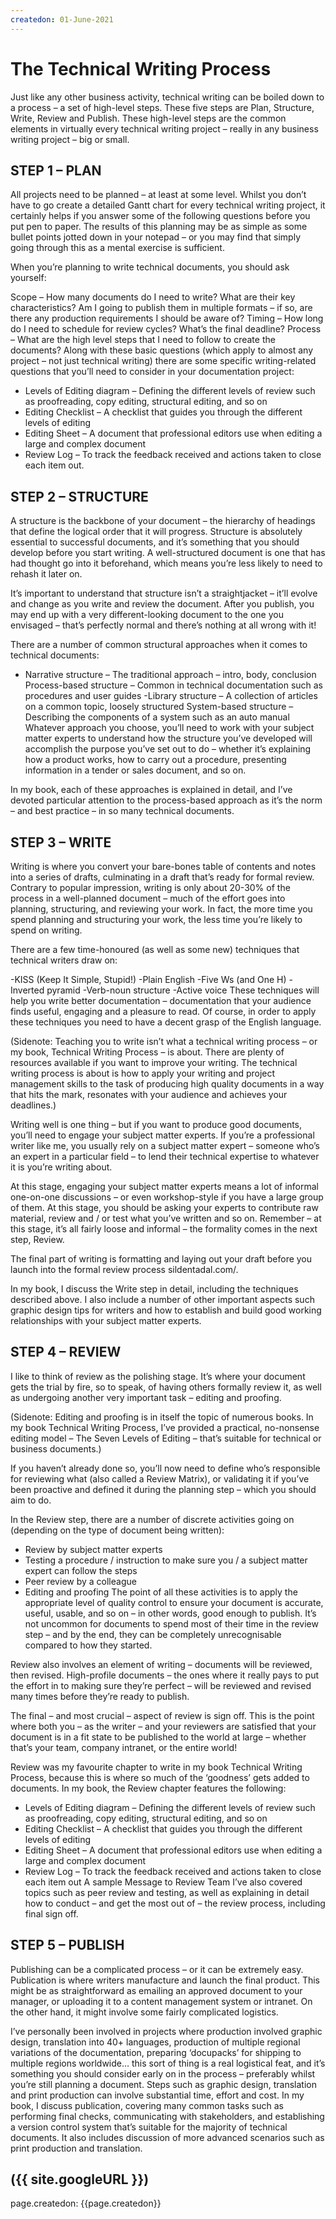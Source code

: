 ```yaml
---
createdon: 01-June-2021
---
```

# The Technical Writing Process

Just like any other business activity, technical writing can be boiled down to a process – a set of high-level steps. These five steps are Plan, Structure, Write, Review and Publish. These high-level steps are the common elements in virtually every technical writing project – really in any business writing project – big or small.

## STEP 1 – PLAN
All projects need to be planned – at least at some level. Whilst you don’t have to go create a detailed Gantt chart for every technical writing project, it certainly helps if you answer some of the following questions before you put pen to paper. The results of this planning may be as simple as some bullet points jotted down in your notepad – or you may find that simply going through this as a mental exercise is sufficient.

When you’re planning to write technical documents, you should ask yourself:

Scope – How many documents do I need to write? What are their key characteristics? Am I going to publish them in multiple formats – if so, are there any production requirements I should be aware of?
Timing – How long do I need to schedule for review cycles? What’s the final deadline?
Process – What are the high level steps that I need to follow to create the documents?
Along with these basic questions (which apply to almost any project – not just technical writing) there are some specific writing-related questions that you’ll need to consider in your documentation project:
- Levels of Editing diagram – Defining the different levels of review such as proofreading, copy editing, structural editing, and so on
- Editing Checklist – A checklist that guides you through the different levels of editing
- Editing Sheet – A document that professional editors use when editing a large and complex document
- Review Log – To track the feedback received and actions taken to close each item out.

## STEP 2 – STRUCTURE
A structure is the backbone of your document – the hierarchy of headings that define the logical order that it will progress. Structure is absolutely essential to successful documents, and it’s something that you should develop before you start writing. A well-structured document is one that has had thought go into it beforehand, which means you’re less likely to need to rehash it later on.

It’s important to understand that structure isn’t a straightjacket – it’ll evolve and change as you write and review the document. After you publish, you may end up with a very different-looking document to the one you envisaged – that’s perfectly normal and there’s nothing at all wrong with it!

There are a number of common structural approaches when it comes to technical documents:

- Narrative structure – The traditional approach – intro, body, conclusion
Process-based structure – Common in technical documentation such as procedures and user guides
-Library structure – A collection of articles on a common topic, loosely structured
System-based structure – Describing the components of a system such as an auto manual
Whatever approach you choose, you’ll need to work with your subject matter experts to understand how the structure you’ve developed will accomplish the purpose you’ve set out to do – whether it’s explaining how a product works, how to carry out a procedure, presenting information in a tender or sales document, and so on.

In my book, each of these approaches is explained in detail, and I’ve devoted particular attention to the process-based approach as it’s the norm – and best practice – in so many technical documents.

## STEP 3 – WRITE
Writing is where you convert your bare-bones table of contents and notes into a series of drafts, culminating in a draft that’s ready for formal review. Contrary to popular impression, writing is only about 20-30% of the process in a well-planned document – much of the effort goes into planning, structuring, and reviewing your work. In fact, the more time you spend planning and structuring your work, the less time you’re likely to spend on writing.

There are a few time-honoured (as well as some new) techniques that technical writers draw on:

-KISS (Keep It Simple, Stupid!)
-Plain English
-Five Ws (and One H)
-Inverted pyramid
-Verb-noun structure
-Active voice
These techniques will help you write better documentation – documentation that your audience finds useful, engaging and a pleasure to read. Of course, in order to apply these techniques you need to have a decent grasp of the English language.

(Sidenote: Teaching you to write isn’t what a technical writing process – or my book, Technical Writing Process – is about. There are plenty of resources available if you want to improve your writing. The technical writing process is about is how to apply your writing and project management skills to the task of producing high quality documents in a way that hits the mark, resonates with your audience and achieves your deadlines.)

Writing well is one thing – but if you want to produce good documents, you’ll need to engage your subject matter experts. If you’re a professional writer like me, you usually rely on a subject matter expert – someone who’s an expert in a particular field – to lend their technical expertise to whatever it is you’re writing about.

At this stage, engaging your subject matter experts means a lot of informal one-on-one discussions – or even workshop-style if you have a large group of them. At this stage, you should be asking your experts to contribute raw material, review and / or test what you’ve written and so on. Remember – at this stage, it’s all fairly loose and informal – the formality comes in the next step, Review.

The final part of writing is formatting and laying out your draft before you launch into the formal review process sildentadal.com/.

In my book, I discuss the Write step in detail, including the techniques described above. I also include a number of other important aspects such graphic design tips for writers and how to establish and build good working relationships with your subject matter experts.

## STEP 4 – REVIEW
I like to think of review as the polishing stage. It’s where your document gets the trial by fire, so to speak, of having others formally review it, as well as undergoing another very important task – editing and proofing.

(Sidenote: Editing and proofing is in itself the topic of numerous books. In my book Technical Writing Process, I’ve provided a practical, no-nonsense editing model – The Seven Levels of Editing – that’s suitable for technical or business documents.)

If you haven’t already done so, you’ll now need to define who’s responsible for reviewing what (also called a Review Matrix), or validating it if you’ve been proactive and defined it during the planning step – which you should aim to do.

In the Review step, there are a number of discrete activities going on (depending on the type of document being written):

- Review by subject matter experts
- Testing a procedure / instruction to make sure you / a subject matter expert can follow the steps
- Peer review by a colleague
- Editing and proofing
The point of all these activities is to apply the appropriate level of quality control to ensure your document is accurate, useful, usable, and so on – in other words, good enough to publish. It’s not uncommon for documents to spend most of their time in the review step – and by the end, they can be completely unrecognisable compared to how they started.

Review also involves an element of writing – documents will be reviewed, then revised. High-profile documents – the ones where it really pays to put the effort in to making sure they’re perfect – will be reviewed and revised many times before they’re ready to publish.

The final – and most crucial – aspect of review is sign off. This is the point where both you – as the writer – and your reviewers are satisfied that your document is in a fit state to be published to the world at large – whether that’s your team, company intranet, or the entire world!

Review was my favourite chapter to write in my book Technical Writing Process, because this is where so much of the ‘goodness’ gets added to documents. In my book, the Review chapter features the following:

- Levels of Editing diagram – Defining the different levels of review such as proofreading, copy editing, structural editing, and so on
- Editing Checklist – A checklist that guides you through the different levels of editing
- Editing Sheet – A document that professional editors use when editing a large and complex document
- Review Log – To track the feedback received and actions taken to close each item out
A sample Message to Review Team
I’ve also covered topics such as peer review and testing, as well as explaining in detail how to conduct – and get the most out of – the review process, including final sign off.

## STEP 5 – PUBLISH
Publishing can be a complicated process – or it can be extremely easy. Publication is where writers manufacture and launch the final product. This might be as straightforward as emailing an approved document to your manager, or uploading it to a content management system or intranet. On the other hand, it might involve some fairly complicated logistics.

I’ve personally been involved in projects where production involved graphic design, translation into 40+ languages, production of multiple regional variations of the documentation, preparing ‘docupacks’ for shipping to multiple regions worldwide… this sort of thing is a real logistical feat, and it’s something you should consider early on in the process – preferably whilst you’re still planning a document. Steps such as graphic design, translation and print production can involve substantial time, effort and cost.
In my book, I discuss publication, covering many common tasks such as performing final checks, communicating with stakeholders, and establishing a version control system that’s suitable for the majority of technical documents. It also includes discussion of more advanced scenarios such as print production and translation.

({{ site.googleURL }})
-------
page.createdon: {{page.createdon}}